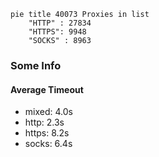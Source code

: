 
```mermaid
pie title 40073 Proxies in list
    "HTTP" : 27834
    "HTTPS": 9948
    "SOCKS" : 8963
```

### Some Info
#### Average Timeout

- mixed: 4.0s
- http: 2.3s
- https: 8.2s
- socks: 6.4s